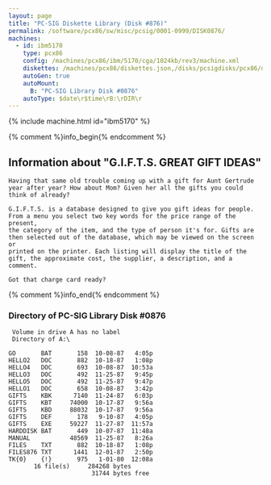 ```yaml
---
layout: page
title: "PC-SIG Diskette Library (Disk #876)"
permalink: /software/pcx86/sw/misc/pcsig/0001-0999/DISK0876/
machines:
  - id: ibm5170
    type: pcx86
    config: /machines/pcx86/ibm/5170/cga/1024kb/rev3/machine.xml
    diskettes: /machines/pcx86/diskettes.json,/disks/pcsigdisks/pcx86/diskettes.json
    autoGen: true
    autoMount:
      B: "PC-SIG Library Disk #0876"
    autoType: $date\r$time\rB:\rDIR\r
---
```


{% include machine.html id="ibm5170" %}

{% comment %}info_begin{% endcomment %}

## Information about "G.I.F.T.S. GREAT GIFT IDEAS"

    Having that same old trouble coming up with a gift for Aunt Gertrude
    year after year? How about Mom? Given her all the gifts you could
    think of already?
    
    G.I.F.T.S. is a database designed to give you gift ideas for people.
    From a menu you select two key words for the price range of the present,
    the category of the item, and the type of person it's for. Gifts are
    then selected out of the database, which may be viewed on the screen or
    printed on the printer. Each listing will display the title of the
    gift, the approximate cost, the supplier, a description, and a comment.
    
    Got that charge card ready?
{% comment %}info_end{% endcomment %}


### Directory of PC-SIG Library Disk #0876

     Volume in drive A has no label
     Directory of A:\

    GO       BAT       158  10-08-87   4:05p
    HELLO2   DOC       882  10-18-87   1:08p
    HELLO4   DOC       693  10-08-87  10:53a
    HELLO3   DOC       492  11-25-87   9:45p
    HELLO5   DOC       492  11-25-87   9:47p
    HELLO1   DOC       658  10-08-87   3:42p
    GIFTS    KBK      7140  11-24-87   6:03p
    GIFTS    KBT     74000  10-17-87   9:56a
    GIFTS    KBD     88032  10-17-87   9:56a
    GIFTS    DEF       178   9-10-87   4:05p
    GIFTS    EXE     59227  11-27-87  11:57a
    HARDDISK BAT       449  10-07-87  11:48a
    MANUAL           48569  11-25-87   8:26a
    FILES    TXT       882  10-18-87   1:08p
    FILES876 TXT      1441  12-01-87   2:50p
    TK{0}    {!}       975   1-01-80  12:08a
           16 file(s)     284268 bytes
                           31744 bytes free

